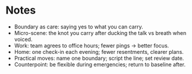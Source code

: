 
# Notes
- Boundary as care: saying yes to what you can carry.
- Micro-scene: the knot you carry after ducking the talk vs breath when voiced.
- Work: team agrees to office hours; fewer pings → better focus.
- Home: one check-in each evening; fewer resentments, clearer plans.
- Practical moves: name one boundary; script the line; set review date.
- Counterpoint: be flexible during emergencies; return to baseline after.

